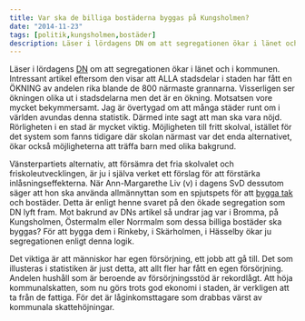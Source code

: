 ```yaml
---
title: Var ska de billiga bostäderna byggas på Kungsholmen?
date: "2014-11-23"
tags: [politik,kungsholmen,bostäder]
description: Läser i lördagens DN om att segregationen ökar i länet och i kommunen. Intressant artikel eftersom den visar att ALLA stadsdelar i staden har fått en ÖKNING av andelen rika blande de 800 närmaste grannarna.
---
```

Läser i lördagens <a href="https://www.dn.se" rel="nofollow">DN</a> om att segregationen ökar i länet och i kommunen. Intressant artikel eftersom den visar att ALLA stadsdelar i staden har fått en ÖKNING av andelen rika blande de 800 närmaste grannarna. Visserligen ser ökningen olika ut i stadsdelarna men det är en ökning. Motsatsen vore mycket bekymmersamt. Jag är övertygad om att många städer runt om i världen avundas denna statistik. Därmed inte sagt att man ska vara nöjd. Rörligheten i en stad är mycket viktig. Möjligheten till fritt skolval, istället för det system som fanns tidigare där skolan närmast var det enda alternativet, ökar också möjligheterna att träffa barn med olika bakgrund.

Vänsterpartiets alternativ, att försämra det fria skolvalet och friskoleutvecklingen, är ju i själva verket ett förslag för att förstärka inlåsningseffekterna. När Ann-Margarethe Liv (v) i dagens SvD dessutom säger att hon ska använda allmännyttan som en spjutspets för att <a href="https://www.xn--taklggarehelsingborg-ezb.nu/">bygga tak</a> och bostäder. Detta är enligt henne svaret på den ökade segregation som DN lyft fram. Mot bakrund av DNs artikel så undrar jag var i Bromma, på Kungsholmen, Östermalm eller Norrmalm som dessa billiga bostäder ska byggas? För att bygga dem i Rinkeby, i Skärholmen, i Hässelby ökar ju segregationen enligt denna logik.

Det viktiga är att människor har egen försörjning, ett jobb att gå till. Det som illusteras i statistiken är just detta, att allt fler har fått en egen försörjning. Andelen hushåll som är beroende av försörjningsstöd är rekordlågt. Att höja kommunalskatten, som nu görs trots god ekonomi i staden, är verkligen att ta från de fattiga. För det är låginkomsttagare som drabbas värst av kommunala skattehöjningar.

